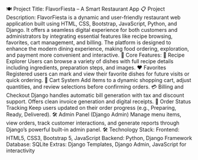 🍽️ Project Title:
FlavorFiesta – A Smart Restaurant App
📋 Project Description:
FlavorFiesta is a dynamic and user-friendly restaurant web application built using HTML, CSS, Bootstrap, JavaScript, Python, and Django. It offers a seamless digital experience for both customers and administrators by integrating essential features like recipe browsing, favorites, cart management, and billing.
The platform is designed to enhance the modern dining experience, making food ordering, exploration, and payment more convenient and interactive.
🔑 Core Features:
📖 Recipe Explorer
 Users can browse a variety of dishes with full recipe details including ingredients, preparation steps, and images.
❤️ Favorites
 Registered users can mark and view their favorite dishes for future visits or quick ordering.
🛒 Cart System
 Add items to a dynamic shopping cart, adjust quantities, and review selections before confirming orders.
💳 Billing and Checkout
 Django handles automatic bill generation with tax and discount support. Offers clean invoice generation and digital receipts.
🔔 Order Status Tracking
 Keep users updated on their order progress (e.g., Preparing, Ready, Delivered).
🛠️ Admin Panel (Django Admin)
 Manage menu items, view orders, track customer interactions, and generate reports through Django’s powerful built-in admin panel.
🛠️ Technology Stack:
Frontend: HTML5, CSS3, Bootstrap 5, JavaScript
Backend: Python, Django Framework
Database: SQLite 
Extras: Django Templates, Django Admin, JavaScript for interactivity
